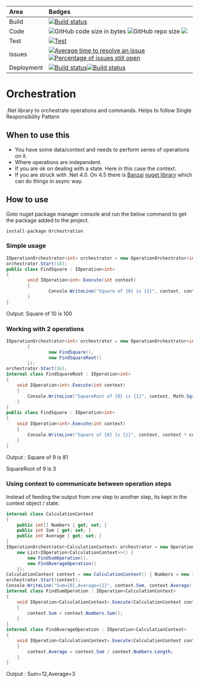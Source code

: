 | Area      |      Badges  |
|:----------|:-------------|
| Build | [![Build status](https://ci.appveyor.com/api/projects/status/6qx7d8dpnx8o5d4n?svg=true)](https://ci.appveyor.com/project/joymon/orchestration) |
| Code | ![GitHub code size in bytes](https://img.shields.io/github/languages/code-size/joymon/Orchestration) ![GitHub repo size](https://img.shields.io/github/repo-size/joymon/Orchestration) [![](https://tokei.rs/b1/github/joymon/Orchestration)](https://github.com/joymon/Orchestration) |
| Test | [![Test](https://img.shields.io/appveyor/tests/joymon/orchestration.svg)](https://ci.appveyor.com/project/joymon/orchestration) |
| Issues | [![Average time to resolve an issue](http://isitmaintained.com/badge/resolution/joymon/Orchestration.svg)](http://isitmaintained.com/project/joymon/Orchestration "Average time to resolve an issue") [![Percentage of issues still open](http://isitmaintained.com/badge/open/joymon/Orchestration.svg)](http://isitmaintained.com/project/joymon/Orchestration "Percentage of issues still open") |
| Deployment | [![Build status](https://img.shields.io/nuget/v/Orchestration.svg)](https://img.shields.io/nuget/v/Orchestration.svg)[![Build status](https://img.shields.io/nuget/dt/Orchestration.svg)](https://img.shields.io/nuget/dt/Orchestration.svg) |


# Orchestration
.Net library to orchestrate operations and commands. Helps to follow Single Responsibility Pattern
## When to use this
- You have some data/context and needs to perform series of operations on it.
- Where operations are independent.
- If you are ok on dealing with a state. Here in this case the context.
- If you are struck with .Net 4.0. On 4.5 there is [Banzai](https://github.com/eswann/Banzai) [nuget library](https://www.nuget.org/packages/Banzai/) which can do things in async way.

## How to use

Goto nuget package manager console and run the below command to get the package added to the project.

``` 
install-package Orchestration
```

### Simple usage
```cs
IOperationOrchestrator<int> orchestrator = new OperationOrchestrator<int>(new List<IOperation<int>>() { new FindSquare() });
orchestrator.Start(10);       
public class FindSquare : IOperation<int>
{
        void IOperation<int>.Execute(int context)
        {
                Console.WriteLine("Square of {0} is {1}", context, context * context);
        }
}
```
Output: Square of 10 is 100
### Working with 2 operations
```cs
IOperationOrchestrator<int> orchestrator = new OperationOrchestrator<int>(new List<IOperation<int>>()
        {
                new FindSquare(),
                new FindSquareRoot()
        });
orchestrator.Start(16);
internal class FindSquareRoot : IOperation<int>
{
    void IOperation<int>.Execute(int context)
    {
        Console.WriteLine("SquareRoot of {0} is {1}", context, Math.Sqrt(context));
    }
}
public class FindSquare : IOperation<int>
{
    void IOperation<int>.Execute(int context)
    {
        Console.WriteLine("Square of {0} is {1}", context, context * context);
    }
}
```

Output : Square of 9 is 81

SquareRoot of 9 is 3
### Using context to communicate between operation steps

Instead of feeding the output from one step to another step, its kept in the context object / state.

```cs
internal class CalculationContext
{
    public int[] Numbers { get; set; }
    public int Sum { get; set; }
    public int Average { get; set; }
}
IOperationOrchestrator<CalculationContext> orchestrator = new OperationOrchestrator<CalculationContext>(
    new List<IOperation<CalculationContext>>() {
        new FindSumOperation(),
        new FindAverageOperation()
    });
CalculationContext context = new CalculationContext() { Numbers = new int[] { 1, 2, 3, 6 } };
orchestrator.Start(context);
Console.WriteLine("Sum={0},Average={1}", context.Sum, context.Average);
internal class FindSumOperation : IOperation<CalculationContext>
{
    void IOperation<CalculationContext>.Execute(CalculationContext context)
    {
        context.Sum = context.Numbers.Sum();
    }
}
internal class FindAverageOperation : IOperation<CalculationContext>
{
    void IOperation<CalculationContext>.Execute(CalculationContext context)
    {
        context.Average = context.Sum / context.Numbers.Length;
    }
}
```
Output : Sum=12,Average=3
